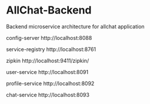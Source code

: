 # AllChat-Backend

Backend microservice architecture for allchat application

config-server
http://localhost:8088

service-registry
http://localhost:8761

zipkin
http://localhost:9411/zipkin/

user-service
http://localhost:8091

profile-service
http://localhost:8092

chat-service
http://localhost:8093
